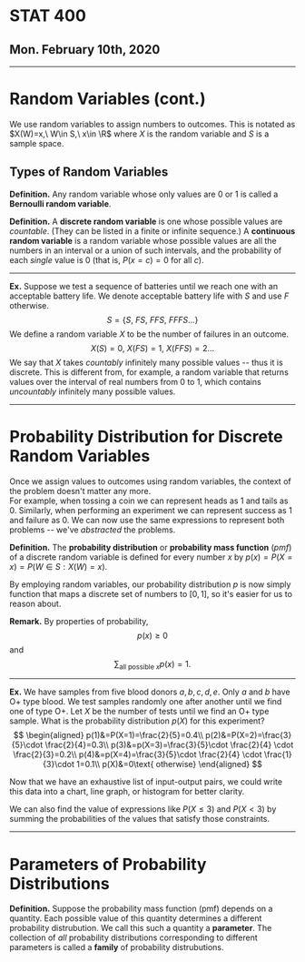 # STAT 400
## Mon. February 10th, 2020
---

# Random Variables (cont.)
We use random variables to assign numbers to outcomes. This is notated as $X(W)=x,\ W\in S,\ x\in \R$ where $X$ is the random variable and $S$ is a sample space.

## Types of Random Variables

__Definition.__ Any random variable whose only values are 0 or 1 is called a __Bernoulli random variable__.

__Definition.__ A __discrete random variable__ is one whose possible values are _countable_. (They can be listed in a finite or infinite sequence.) A __continuous random variable__ is a random variable whose possible values are all the numbers in an interval or a union of such intervals, and the probability of each _single_ value is 0 (that is, $P(x=c)=0$ for all $c$).

---

__Ex.__ Suppose we test a sequence of batteries until we reach one with an acceptable battery life. We denote acceptable battery life with $S$ and use $F$ otherwise. $$S=\{S,\ FS,\ FFS,\ FFFS...\}$$ We define a random variable $X$ to be the number of failures in an outcome. $$X(S)=0,\ X(FS)=1,\ X(FFS)=2...$$ We say that $X$ takes _countably_ infinitely many possible values -- thus it is discrete. This is different from, for example, a random variable that returns values over the interval of real numbers from 0 to 1, which contains _uncountably_ infinitely many possible values.

---
# Probability Distribution for Discrete Random Variables

Once we assign values to outcomes using random variables, the context of the problem doesn't matter any more.  
For example, when tossing a coin we can represent heads as 1 and tails as 0. Similarly, when performing an experiment we can represent success as 1 and failure as 0. We can now use the same expressions to represent both problems -- we've _abstracted_ the problems.

__Definition.__ The __probability distribution__ or __probability mass function__ (_pmf_) of a discrete random variable is defined for every number $x$ by $p(x)=P(X=x)=P(W\in S:X(W)=x).$

By employing random variables, our probability distribution $p$ is now simply function that maps a discrete set of numbers to $[0,1]$, so it's easier for us to reason about.

__Remark.__ By properties of probability, $$p(x)\ge 0$$ and $$\sum_{\text{all possible }x}p(x)=1.$$

---

__Ex.__ We have samples from five blood donors $a,b,c,d,e$. Only $a$ and $b$ have O+ type blood. We test samples randomly one after another until we find one of type O+. Let $X$ be the number of tests until we find an O+ type sample. What is the probability distribution $p(X)$ for this experiment? $$
\begin{aligned}
    p(1)&=P(X=1)=\frac{2}{5}=0.4\\
    p(2)&=P(X=2)=\frac{3}{5}\cdot \frac{2}{4}=0.3\\
    p(3)&=p(X=3)=\frac{3}{5}\cdot \frac{2}{4} \cdot \frac{2}{3}=0.2\\
    p(4)&=p(X=4)=\frac{3}{5}\cdot \frac{2}{4} \cdot \frac{1}{3}\cdot 1=0.1\\
    p(X)&=0\text{ otherwise}
\end{aligned}
$$

Now that we have an exhaustive list of input-output pairs, we could write this data into a chart, line graph, or histogram for better clarity.

We can also find the value of expressions like $P(X\le 3)$ and $P(X<3)$ by summing the probabilities of the values that satisfy those constraints.

---
# Parameters of Probability Distributions
__Definition.__ Suppose the probability mass function (pmf) depends on a quantity. Each possible value of this quantity determines a different probability distrubution. We call this such a quantity a __parameter__. The collection of _all_ probability distributions corresponding to different parameters is called a __family__ of probability distrubutions.
